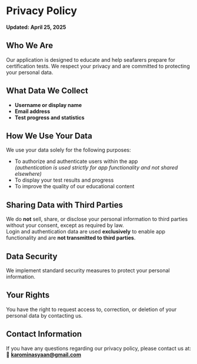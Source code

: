 # Privacy Policy  
**Updated: April 25, 2025**

## Who We Are  
Our application is designed to educate and help seafarers prepare for certification tests. We respect your privacy and are committed to protecting your personal data.

## What Data We Collect  
- **Username or display name**  
- **Email address**  
- **Test progress and statistics**

## How We Use Your Data  
We use your data solely for the following purposes:

- To authorize and authenticate users within the app  
  *(authentication is used strictly for app functionality and not shared elsewhere)*  
- To display your test results and progress  
- To improve the quality of our educational content

## Sharing Data with Third Parties  
We do **not** sell, share, or disclose your personal information to third parties without your consent, except as required by law.  
Login and authentication data are used **exclusively** to enable app functionality and are **not transmitted to third parties**.

## Data Security  
We implement standard security measures to protect your personal information.

## Your Rights  
You have the right to request access to, correction, or deletion of your personal data by contacting us.

## Contact Information  
If you have any questions regarding our privacy policy, please contact us at:  
📧 **karominasyaan@gmail.com**
